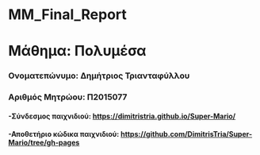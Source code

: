 # MM_Final_Report

# Μάθημα: Πολυμέσα

### Ονοματεπώνυμο: Δημήτριος Τριανταφύλλου
### Αριθμός Μητρώου: Π2015077

#### -Σύνδεσμος παιχνιδιού: https://dimitristria.github.io/Super-Mario/
#### -Αποθετήριο κώδικα παιχνιδιού: https://github.com/DimitrisTria/Super-Mario/tree/gh-pages
